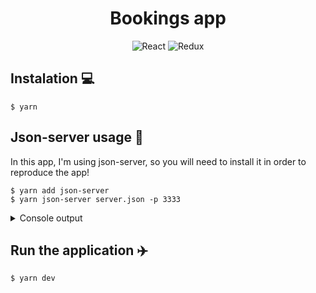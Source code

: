 <h1 align='center'>Bookings app</h1>

<div align='center'>

  ![React](https://img.shields.io/badge/react-%2320232a.svg?style=for-the-badge&logo=react&logoColor=%2361DAFB)
  ![Redux](https://img.shields.io/badge/redux-%23593d88.svg?style=for-the-badge&logo=redux&logoColor=white)

</div>

## Instalation 💻
```console
$ yarn
```

## Json-server usage 🤔
In this app, I'm using json-server, so you will need to install it in order to reproduce the app!

```console
$ yarn add json-server
$ yarn json-server server.json -p 3333
```

<details>
  <summary>Console output</summary>

  ```console

 \{^_^}/ hi!

  Loading server.json
  Done

  Resources
  http://localhost:3333/stock
  http://localhost:3333/trips

  Home
  http://localhost:3333

```

</details>

## Run the application ✈️
```console
$ yarn dev
```